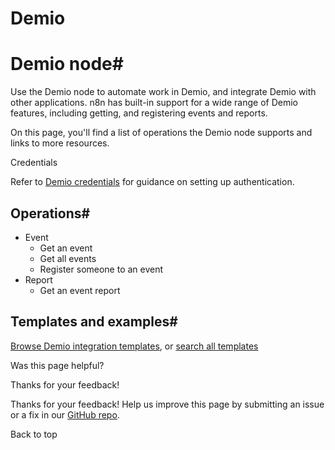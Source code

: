 # Demio

[ ](https://github.com/n8n-io/n8n-docs/edit/main/docs/integrations/builtin/app-nodes/n8n-nodes-base.demio.md "Edit this page")

# Demio node#

Use the Demio node to automate work in Demio, and integrate Demio with other applications. n8n has built-in support for a wide range of Demio features, including getting, and registering events and reports.

On this page, you'll find a list of operations the Demio node supports and links to more resources.

Credentials

Refer to [Demio credentials](../../credentials/demio/) for guidance on setting up authentication. 

## Operations#

  * Event
    * Get an event
    * Get all events
    * Register someone to an event
  * Report
    * Get an event report



## Templates and examples#

[Browse Demio integration templates](https://n8n.io/integrations/demio/), or [search all templates](https://n8n.io/workflows/)

Was this page helpful? 

Thanks for your feedback! 

Thanks for your feedback! Help us improve this page by submitting an issue or a fix in our [GitHub repo](https://github.com/n8n-io/n8n-docs). 

Back to top 
